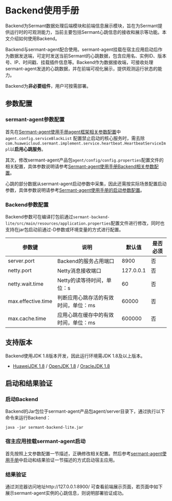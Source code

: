# Backend使用手册

Backend为Sermant数据处理后端模块和前端信息展示模块，旨在为Sermant提供运行时的可观测能力，当前主要包括Sermant心跳信息的接收和展示等功能。本文介绍如何使用Backend。

Backend与sermant-agent配合使用。sermant-agent挂载在宿主应用启动后作为数据发送端，可定时发送当前Sermant的心跳数据，包含应用名、实例ID、版本号、IP、时间戳、挂载插件信息等。Backend作为数据接收端，可接收处理sermant-agent发送的心跳数据，并在前端可视化展示，提供观测运行状态的能力。

Backend为**非必要组件**，用户可按需部署。

## 参数配置

### sermant-agent参数配置

首先在[Sermant-agent使用手册agent框架相关参数配置](sermant-agent.md#agent框架相关参数)中`agent.config.serviceBlackList` 配置禁止启动的核心服务时，需去除`com.huaweicloud.sermant.implement.service.heartbeat.HeartbeatServiceImpl`以**启用心跳服务**。

其次，修改sermant-agent产品包`agent/config/config.properties`配置文件的相关配置，具体参数说明请参考[Sermant-agent使用手册Backend相关参数配置](sermant-agent.md#Backend相关参数)。

心跳的部分数据从sermant-agent启动参数中采集，因此还需按实际场景配置启动参数，具体参数说明请参考[Sermant-agent使用手册的启动参数配置](sermant-agent.md#Sermant-agent启动参数)。

### Backend参数配置

Backend参数可在编译打包前通过`sermant-backend-lite/src/main/resources/application.properties`配置文件进行修改，同时也支持在jar包启动前通过-D参数或环境变量的方式进行配置。

| **参数键**         | **说明**                             | **默认值** | **是否必须** |
| ------------------ | ------------------------------------ | ---------- | ------------ |
| server.port        | Backend的服务占用端口                | 8900       | 否           |
| netty.port         | Netty消息接收端口                    | 127.0.0.1  | 否           |
| netty.wait.time    | Netty的读等待时间，单位：s           | 60         | 否           |
| max.effective.time | 判断应用心跳存活的有效时间，单位：ms | 60000      | 否           |
| max.cache.time     | 应用心跳在缓存中的有效时间，单位：ms | 600000     | 否           |

## 支持版本

Backend使用JDK 1.8版本开发，因此运行环境需JDK 1.8及以上版本。

- [HuaweiJDK 1.8](https://gitee.com/openeuler/bishengjdk-8) / [OpenJDK 1.8](https://github.com/openjdk/jdk) / [OracleJDK 1.8](https://www.oracle.com/java/technologies/downloads/)

## 启动和结果验证

### 启动Backend

Backend的Jar包位于sermant-agent产品包agent/server目录下，通过执行以下命令来运行Backend：

```shell
java -jar sermant-backend-lite.jar
```

### 宿主应用挂载sermant-agent启动

首先按照上文参数配置一节描述，正确修改相关配置。然后参考[sermant-agent使用手册](sermant-agent.md)中启动和结果验证一节描述的方式启动宿主应用。

### 结果验证

通过浏览器访问地址http://127.0.0.1:8900/ 可查看前端展示页面，若页面中如下展示sermant-agent实例的心跳信息，则说明部署验证成功。

<MyImage src="/docs-img/backend.png"></MyImage>
